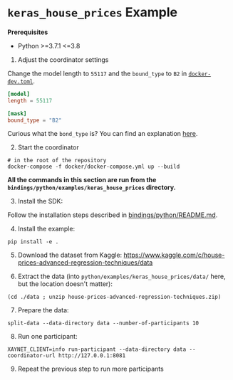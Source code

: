 # `keras_house_prices` Example

**Prerequisites**

- Python >=3.7.1 <=3.8

1. Adjust the coordinator settings

Change the model length to `55117` and the `bound_type` to `B2`
in [`docker-dev.toml`](../../../../configs/docker-dev.toml).

```toml
[model]
length = 55117

[mask]
bound_type = "B2"
```

Curious what the `bond_type` is? You can find an explanation [here](https://docs.rs/xaynet-core/0.2.0/xaynet_core/mask/index.html#bound-type).

2. Start the coordinator

```shell
# in the root of the repository
docker-compose -f docker/docker-compose.yml up --build
```

**All the commands in this section are run from the
`bindings/python/examples/keras_house_prices` directory.**

3. Install the SDK:

Follow the installation steps described in [bindings/python/README.md](../../README.md).

4. Install the example:

```shell
pip install -e .
```

5. Download the dataset from Kaggle:
   https://www.kaggle.com/c/house-prices-advanced-regression-techniques/data

6. Extract the data (into
   `python/examples/keras_house_prices/data/` here, but the
   location doesn't matter):

```shell
(cd ./data ; unzip house-prices-advanced-regression-techniques.zip)
```

7. Prepare the data:

```shell
split-data --data-directory data --number-of-participants 10
```

8.  Run one participant:

```shell
XAYNET_CLIENT=info run-participant --data-directory data --coordinator-url http://127.0.0.1:8081
```

9. Repeat the previous step to run more participants
